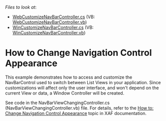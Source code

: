 <!-- default file list -->
*Files to look at*:

* [WebCustomizeNavBarController.cs](./CS/CustomizeNavigationControl.Module.Web/Controllers/WebCustomizeNavBarController.cs) (VB: [WebCustomizeNavBarController.vb](./VB/CustomizeNavigationControl.Module.Web/Controllers/WebCustomizeNavBarController.vb))
* [WinCustomizeNavBarController.cs](./CS/CustomizeNavigationControl.Module.Win/Controllers/WinCustomizeNavBarController.cs) (VB: [WinCustomizeNavBarController.vb](./VB/CustomizeNavigationControl.Module.Win/Controllers/WinCustomizeNavBarController.vb))
<!-- default file list end -->
# How to Change Navigation Control Appearance


<p>This example demonstrates how to access and customize the NavBarControl used to switch between List Views in your application. Since customizations will affect only the user interface, and won't depend on the current View or data, a Window Controller will be created.</p><p>See code in the NavBarViewChangingController.cs (NavBarViewChangingController.vb) file. For details, refer to the <a href="http://documentation.devexpress.com/#Xaf/CustomDocument2617">How to: Change Navigation Control Appearance</a> topic in XAF documentation.</p>

<br/>


